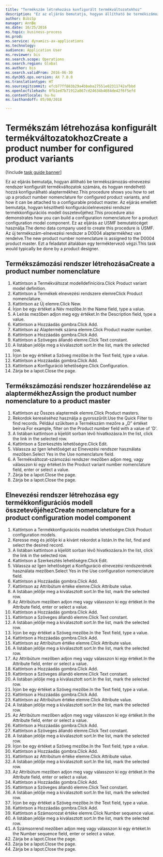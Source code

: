 ```yaml
--- 
title: "Termékszám létrehozása konfigurált termékváltozatokhoz"
description: "Ez az eljárás bemutatja, hogyan állítható be termékszámozás-elnevezési rendszer konfigurált termékváltozatok számára, és hogyan rendelhető hozzá konfigurálható alaptermékhez."
author: BibiSp
manager: AnnBe
ms.date: 10/25/2016
ms.topic: business-process
ms.prod: 
ms.service: dynamics-ax-applications
ms.technology: 
audience: Application User
ms.reviewer: bis
ms.search.scope: Operations
ms.search.region: Global
ms.author: bis
ms.search.validFrom: 2016-06-30
ms.dyn365.ops.version: AX 7.0.0
ms.translationtype: HT
ms.sourcegitcommit: efcb77ff883b29a4bbaba27551e02311742afbbd
ms.openlocfilehash: 0fb1ed7b71912a867cd24634b4684de42f6f5efd
ms.contentlocale: hu-hu
ms.lasthandoff: 05/08/2018

---
```

# <a name="create-a-product-number-for-configured-product-variants"></a><span data-ttu-id="cb7a4-103">Termékszám létrehozása konfigurált termékváltozatokhoz</span><span class="sxs-lookup"><span data-stu-id="cb7a4-103">Create a product number for configured product variants</span></span>

[!include [task guide banner](../../includes/task-guide-banner.md)]

<span data-ttu-id="cb7a4-104">Ez az eljárás bemutatja, hogyan állítható be termékszámozás-elnevezési rendszer konfigurált termékváltozatok számára, és hogyan rendelhető hozzá konfigurálható alaptermékhez.</span><span class="sxs-lookup"><span data-stu-id="cb7a4-104">This procedure shows you how to set up a product number nomenclature for configured product variants, and how it can be attached to a configurable product master.</span></span> <span data-ttu-id="cb7a4-105">Az eljárás emellett bemutatja, hogyan készíthető konfigurációelnevezési rendszer termékkonfigurációs modell összetevőjéhez.</span><span class="sxs-lookup"><span data-stu-id="cb7a4-105">This procedure also demonstrates how you can build a configuration nomenclature for a product configuration model component.</span></span> <span data-ttu-id="cb7a4-106">Ez az eljárás az USMF bemutatócéget használja.</span><span class="sxs-lookup"><span data-stu-id="cb7a4-106">The demo data company used to create this procedure is USMF.</span></span> <span data-ttu-id="cb7a4-107">Az új termékszám-elnevezési rendszer a D0004 alaptermékhez van rendelve.</span><span class="sxs-lookup"><span data-stu-id="cb7a4-107">The new product number nomenclature is assigned to the D0004 product master.</span></span> <span data-ttu-id="cb7a4-108">Ezt a feladatot általában egy terméktervező végzi.</span><span class="sxs-lookup"><span data-stu-id="cb7a4-108">This task would typically be done by a product designer.</span></span>


## <a name="create-a-product-number-nomenclature"></a><span data-ttu-id="cb7a4-109">Termékszámozási rendszer létrehozása</span><span class="sxs-lookup"><span data-stu-id="cb7a4-109">Create a product number nomenclature</span></span>
1. <span data-ttu-id="cb7a4-110">Kattintson a Termékváltozat modelldefinícióra.</span><span class="sxs-lookup"><span data-stu-id="cb7a4-110">Click Product variant model definition.</span></span>
2. <span data-ttu-id="cb7a4-111">Kattintson a Termékek elnevezési rendszere elemre</span><span class="sxs-lookup"><span data-stu-id="cb7a4-111">Click Product nomenclature.</span></span>
3. <span data-ttu-id="cb7a4-112">Kattintson az Új elemre.</span><span class="sxs-lookup"><span data-stu-id="cb7a4-112">Click New.</span></span>
4. <span data-ttu-id="cb7a4-113">Írjon be egy értéket a Név mezőbe.</span><span class="sxs-lookup"><span data-stu-id="cb7a4-113">In the Name field, type a value.</span></span>
5. <span data-ttu-id="cb7a4-114">A Leírás mezőben adjon meg egy értéket.</span><span class="sxs-lookup"><span data-stu-id="cb7a4-114">In the Description field, type a value.</span></span>
6. <span data-ttu-id="cb7a4-115">Kattintson a Hozzáadás gombra.</span><span class="sxs-lookup"><span data-stu-id="cb7a4-115">Click Add.</span></span>
7. <span data-ttu-id="cb7a4-116">Kattintson az Alaptermék száma elemre.</span><span class="sxs-lookup"><span data-stu-id="cb7a4-116">Click Product master number.</span></span>
8. <span data-ttu-id="cb7a4-117">Kattintson a Hozzáadás gombra.</span><span class="sxs-lookup"><span data-stu-id="cb7a4-117">Click Add.</span></span>
9. <span data-ttu-id="cb7a4-118">Kattintson a Szöveges állandó elemre.</span><span class="sxs-lookup"><span data-stu-id="cb7a4-118">Click Text constant.</span></span>
10. <span data-ttu-id="cb7a4-119">A listában jelölje meg a kiválasztott sort.</span><span class="sxs-lookup"><span data-stu-id="cb7a4-119">In the list, mark the selected row.</span></span>
11. <span data-ttu-id="cb7a4-120">Írjon be egy értéket a Szöveg mezőbe.</span><span class="sxs-lookup"><span data-stu-id="cb7a4-120">In the Text field, type a value.</span></span>
12. <span data-ttu-id="cb7a4-121">Kattintson a Hozzáadás gombra.</span><span class="sxs-lookup"><span data-stu-id="cb7a4-121">Click Add.</span></span>
13. <span data-ttu-id="cb7a4-122">Kattintson a Konfiguráció lehetőségre.</span><span class="sxs-lookup"><span data-stu-id="cb7a4-122">Click Configuration.</span></span>
14. <span data-ttu-id="cb7a4-123">Zárja be a lapot.</span><span class="sxs-lookup"><span data-stu-id="cb7a4-123">Close the page.</span></span>

## <a name="assign-the-product-number-nomenclature-to-a-product-master"></a><span data-ttu-id="cb7a4-124">Termékszámozási rendszer hozzárendelése az alaptermékhez</span><span class="sxs-lookup"><span data-stu-id="cb7a4-124">Assign the product number nomenclature to a product master</span></span>
1. <span data-ttu-id="cb7a4-125">Kattintson az Összes alaptermék elemre.</span><span class="sxs-lookup"><span data-stu-id="cb7a4-125">Click Product masters.</span></span>
2. <span data-ttu-id="cb7a4-126">Rekordok kereséséhez használja a gyorsszűrőt.</span><span class="sxs-lookup"><span data-stu-id="cb7a4-126">Use the Quick Filter to find records.</span></span> <span data-ttu-id="cb7a4-127">Például szűkítsen a Termékszám mezőre a „D” értéket beírva.</span><span class="sxs-lookup"><span data-stu-id="cb7a4-127">For example, filter on the Product number field with a value of 'D'.</span></span>
3. <span data-ttu-id="cb7a4-128">A listában kattintson a kijelölt sorban lévő hivatkozásra.</span><span class="sxs-lookup"><span data-stu-id="cb7a4-128">In the list, click the link in the selected row.</span></span>
4. <span data-ttu-id="cb7a4-129">Kattintson a Szerkesztés lehetőségre.</span><span class="sxs-lookup"><span data-stu-id="cb7a4-129">Click Edit.</span></span>
5. <span data-ttu-id="cb7a4-130">Válassza az Igen lehetőséget az Elnevezési rendszer használata mezőben.</span><span class="sxs-lookup"><span data-stu-id="cb7a4-130">Select Yes in the Use nomenclature field.</span></span>
6. <span data-ttu-id="cb7a4-131">A Termékváltozat-számozási rendszer mezőben adjon meg, vagy válasszon ki egy értéket.</span><span class="sxs-lookup"><span data-stu-id="cb7a4-131">In the Product variant number nomenclature field, enter or select a value.</span></span>
7. <span data-ttu-id="cb7a4-132">Zárja be a lapot.</span><span class="sxs-lookup"><span data-stu-id="cb7a4-132">Close the page.</span></span>
8. <span data-ttu-id="cb7a4-133">Zárja be a lapot.</span><span class="sxs-lookup"><span data-stu-id="cb7a4-133">Close the page.</span></span>

## <a name="create-nomenclature-for-a-product-configuration-model-component"></a><span data-ttu-id="cb7a4-134">Elnevezési rendszer létrehozása egy termékkonfigurációs modell összetevőjéhez</span><span class="sxs-lookup"><span data-stu-id="cb7a4-134">Create nomenclature for a product configuration model component</span></span>
1. <span data-ttu-id="cb7a4-135">Kattintson a Termékkonfigurációs modellek lehetőségre.</span><span class="sxs-lookup"><span data-stu-id="cb7a4-135">Click Product configuration models.</span></span>
2. <span data-ttu-id="cb7a4-136">Keresse meg és jelölje ki a kívánt rekordot a listán.</span><span class="sxs-lookup"><span data-stu-id="cb7a4-136">In the list, find and select the desired record.</span></span>
3. <span data-ttu-id="cb7a4-137">A listában kattintson a kijelölt sorban lévő hivatkozásra.</span><span class="sxs-lookup"><span data-stu-id="cb7a4-137">In the list, click the link in the selected row.</span></span>
4. <span data-ttu-id="cb7a4-138">Kattintson a Szerkesztés lehetőségre.</span><span class="sxs-lookup"><span data-stu-id="cb7a4-138">Click Edit.</span></span>
5. <span data-ttu-id="cb7a4-139">Válassza az Igen lehetőséget a Konfiguráció elnevezési rendszerének használata mezőben.</span><span class="sxs-lookup"><span data-stu-id="cb7a4-139">Select Yes in the Use configuration nomenclature field.</span></span>
6. <span data-ttu-id="cb7a4-140">Kattintson a Hozzáadás gombra.</span><span class="sxs-lookup"><span data-stu-id="cb7a4-140">Click Add.</span></span>
7. <span data-ttu-id="cb7a4-141">Kattintson az Attribútum értéke elemre.</span><span class="sxs-lookup"><span data-stu-id="cb7a4-141">Click Attribute value.</span></span>
8. <span data-ttu-id="cb7a4-142">A listában jelölje meg a kiválasztott sort.</span><span class="sxs-lookup"><span data-stu-id="cb7a4-142">In the list, mark the selected row.</span></span>
9. <span data-ttu-id="cb7a4-143">Az Attribútum mezőben adjon meg vagy válasszon ki egy értéket.</span><span class="sxs-lookup"><span data-stu-id="cb7a4-143">In the Attribute field, enter or select a value.</span></span>
10. <span data-ttu-id="cb7a4-144">Kattintson a Hozzáadás gombra.</span><span class="sxs-lookup"><span data-stu-id="cb7a4-144">Click Add.</span></span>
11. <span data-ttu-id="cb7a4-145">Kattintson a Szöveges állandó elemre.</span><span class="sxs-lookup"><span data-stu-id="cb7a4-145">Click Text constant.</span></span>
12. <span data-ttu-id="cb7a4-146">A listában jelölje meg a kiválasztott sort.</span><span class="sxs-lookup"><span data-stu-id="cb7a4-146">In the list, mark the selected row.</span></span>
13. <span data-ttu-id="cb7a4-147">Írjon be egy értéket a Szöveg mezőbe.</span><span class="sxs-lookup"><span data-stu-id="cb7a4-147">In the Text field, type a value.</span></span>
14. <span data-ttu-id="cb7a4-148">Kattintson a Hozzáadás gombra.</span><span class="sxs-lookup"><span data-stu-id="cb7a4-148">Click Add.</span></span>
15. <span data-ttu-id="cb7a4-149">Kattintson az Attribútum értéke elemre.</span><span class="sxs-lookup"><span data-stu-id="cb7a4-149">Click Attribute value.</span></span>
16. <span data-ttu-id="cb7a4-150">A listában jelölje meg a kiválasztott sort.</span><span class="sxs-lookup"><span data-stu-id="cb7a4-150">In the list, mark the selected row.</span></span>
17. <span data-ttu-id="cb7a4-151">Az Attribútum mezőben adjon meg vagy válasszon ki egy értéket.</span><span class="sxs-lookup"><span data-stu-id="cb7a4-151">In the Attribute field, enter or select a value.</span></span>
18. <span data-ttu-id="cb7a4-152">Kattintson a Hozzáadás gombra.</span><span class="sxs-lookup"><span data-stu-id="cb7a4-152">Click Add.</span></span>
19. <span data-ttu-id="cb7a4-153">Kattintson a Szöveges állandó elemre.</span><span class="sxs-lookup"><span data-stu-id="cb7a4-153">Click Text constant.</span></span>
20. <span data-ttu-id="cb7a4-154">A listában jelölje meg a kiválasztott sort.</span><span class="sxs-lookup"><span data-stu-id="cb7a4-154">In the list, mark the selected row.</span></span>
21. <span data-ttu-id="cb7a4-155">Írjon be egy értéket a Szöveg mezőbe.</span><span class="sxs-lookup"><span data-stu-id="cb7a4-155">In the Text field, type a value.</span></span>
22. <span data-ttu-id="cb7a4-156">Kattintson a Hozzáadás gombra.</span><span class="sxs-lookup"><span data-stu-id="cb7a4-156">Click Add.</span></span>
23. <span data-ttu-id="cb7a4-157">Kattintson az Attribútum értéke elemre.</span><span class="sxs-lookup"><span data-stu-id="cb7a4-157">Click Attribute value.</span></span>
24. <span data-ttu-id="cb7a4-158">A listában jelölje meg a kiválasztott sort.</span><span class="sxs-lookup"><span data-stu-id="cb7a4-158">In the list, mark the selected row.</span></span>
25. <span data-ttu-id="cb7a4-159">Az Attribútum mezőben adjon meg vagy válasszon ki egy értéket.</span><span class="sxs-lookup"><span data-stu-id="cb7a4-159">In the Attribute field, enter or select a value.</span></span>
26. <span data-ttu-id="cb7a4-160">Kattintson a Hozzáadás gombra.</span><span class="sxs-lookup"><span data-stu-id="cb7a4-160">Click Add.</span></span>
27. <span data-ttu-id="cb7a4-161">Kattintson a Szöveges állandó elemre.</span><span class="sxs-lookup"><span data-stu-id="cb7a4-161">Click Text constant.</span></span>
28. <span data-ttu-id="cb7a4-162">A listában jelölje meg a kiválasztott sort.</span><span class="sxs-lookup"><span data-stu-id="cb7a4-162">In the list, mark the selected row.</span></span>
29. <span data-ttu-id="cb7a4-163">Írjon be egy értéket a Szöveg mezőbe.</span><span class="sxs-lookup"><span data-stu-id="cb7a4-163">In the Text field, type a value.</span></span>
30. <span data-ttu-id="cb7a4-164">Kattintson a Hozzáadás gombra.</span><span class="sxs-lookup"><span data-stu-id="cb7a4-164">Click Add.</span></span>
31. <span data-ttu-id="cb7a4-165">Kattintson az Attribútum értéke elemre.</span><span class="sxs-lookup"><span data-stu-id="cb7a4-165">Click Attribute value.</span></span>
32. <span data-ttu-id="cb7a4-166">A listában jelölje meg a kiválasztott sort.</span><span class="sxs-lookup"><span data-stu-id="cb7a4-166">In the list, mark the selected row.</span></span>
33. <span data-ttu-id="cb7a4-167">Az Attribútum mezőben adjon meg vagy válasszon ki egy értéket.</span><span class="sxs-lookup"><span data-stu-id="cb7a4-167">In the Attribute field, enter or select a value.</span></span>
34. <span data-ttu-id="cb7a4-168">Kattintson a Hozzáadás gombra.</span><span class="sxs-lookup"><span data-stu-id="cb7a4-168">Click Add.</span></span>
35. <span data-ttu-id="cb7a4-169">Kattintson a Szöveges állandó elemre.</span><span class="sxs-lookup"><span data-stu-id="cb7a4-169">Click Text constant.</span></span>
36. <span data-ttu-id="cb7a4-170">A listában jelölje meg a kiválasztott sort.</span><span class="sxs-lookup"><span data-stu-id="cb7a4-170">In the list, mark the selected row.</span></span>
37. <span data-ttu-id="cb7a4-171">Írjon be egy értéket a Szöveg mezőbe.</span><span class="sxs-lookup"><span data-stu-id="cb7a4-171">In the Text field, type a value.</span></span>
38. <span data-ttu-id="cb7a4-172">Kattintson a Hozzáadás gombra.</span><span class="sxs-lookup"><span data-stu-id="cb7a4-172">Click Add.</span></span>
39. <span data-ttu-id="cb7a4-173">Kattintson a Számsorozat értéke elemre.</span><span class="sxs-lookup"><span data-stu-id="cb7a4-173">Click Number sequence value.</span></span>
40. <span data-ttu-id="cb7a4-174">A listában jelölje meg a kiválasztott sort.</span><span class="sxs-lookup"><span data-stu-id="cb7a4-174">In the list, mark the selected row.</span></span>
41. <span data-ttu-id="cb7a4-175">A Számsorrend mezőben adjon meg vagy válasszon ki egy értéket.</span><span class="sxs-lookup"><span data-stu-id="cb7a4-175">In the Number sequence field, enter or select a value.</span></span>
42. <span data-ttu-id="cb7a4-176">Zárja be a lapot.</span><span class="sxs-lookup"><span data-stu-id="cb7a4-176">Close the page.</span></span>
43. <span data-ttu-id="cb7a4-177">Zárja be a lapot.</span><span class="sxs-lookup"><span data-stu-id="cb7a4-177">Close the page.</span></span>
44. <span data-ttu-id="cb7a4-178">Zárja be a lapot.</span><span class="sxs-lookup"><span data-stu-id="cb7a4-178">Close the page.</span></span>


